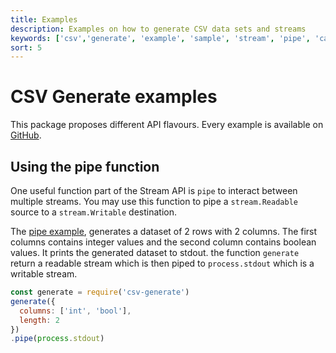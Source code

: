 ```yaml
---
title: Examples
description: Examples on how to generate CSV data sets and streams
keywords: ['csv','generate', 'example', 'sample', 'stream', 'pipe', 'callback', 'sync', 'async']
sort: 5
---
```


# CSV Generate examples

This package proposes different API flavours. Every example is available on [GitHub](https://github.com/adaltas/node-csv-generate/tree/master/samples).

## Using the pipe function

One useful function part of the Stream API is `pipe` to interact between
multiple streams. You may use this function to pipe a `stream.Readable`
source to a `stream.Writable` destination.

The [pipe example](https://github.com/adaltas/node-csv-generate/blob/master/samples/pipe.js), generates a dataset of 2 rows with 2 columns. The first columns contains integer values and the second column contains boolean values. It prints the generated dataset to stdout. the function `generate` return a readable stream which is then piped to `process.stdout` which is a writable stream.

```js
const generate = require('csv-generate')
generate({
  columns: ['int', 'bool'],
  length: 2
})
.pipe(process.stdout)
```
